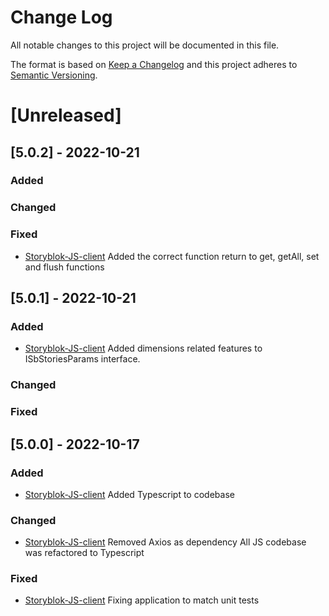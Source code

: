 
# Change Log
All notable changes to this project will be documented in this file.
 
The format is based on [Keep a Changelog](http://keepachangelog.com/)
and this project adheres to [Semantic Versioning](http://semver.org/).
 
# [Unreleased]
 
## [5.0.2] - 2022-10-21
 
### Added
   
### Changed
 
### Fixed
- [Storyblok-JS-client](https://github.com/storyblok/storyblok-js-client)
 Added the correct function return to get, getAll, set and flush functions
 
## [5.0.1] - 2022-10-21
 
### Added
- [Storyblok-JS-client](https://github.com/storyblok/storyblok-js-client)
Added dimensions related features to ISbStoriesParams interface.
   
### Changed
 
### Fixed

## [5.0.0] - 2022-10-17
 
### Added
- [Storyblok-JS-client](https://github.com/storyblok/storyblok-js-client)
Added Typescript to codebase
   
### Changed
- [Storyblok-JS-client](https://github.com/storyblok/storyblok-js-client)
Removed Axios as dependency
All JS codebase was refactored to Typescript
 
### Fixed
- [Storyblok-JS-client](https://github.com/storyblok/storyblok-js-client)
Fixing application to match unit tests
